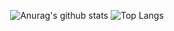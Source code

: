  <div align="center">

![Anurag's github stats](https://github-readme-stats.vercel.app/api?username=Opera1122&show_icons=true&theme=buefy)
![Top Langs](https://github-readme-stats.vercel.app/api/top-langs/?username=Opera1122&layout=compact&theme=buefy)

<!---
- 👋 Hi, I’m @Opera1122
- 👀 I’m interested in ...
- 🌱 I’m currently learning ...
- 💞️ I’m looking to collaborate on ...
- 📫 How to reach me ...
--->
<!---
Opera1122/Opera1122 is a ✨ special ✨ repository because its `README.md` (this file) appears on your GitHub profile.
You can click the Preview link to take a look at your changes.
--->

</div>
